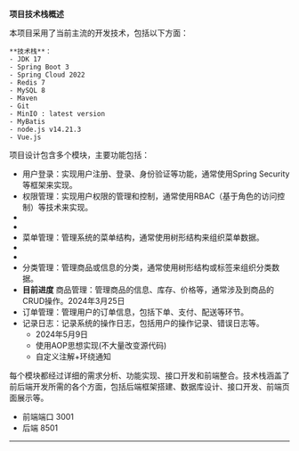 **项目技术栈概述**

本项目采用了当前主流的开发技术，包括以下方面：

    **技术栈**：
    - JDK 17
    - Spring Boot 3
    - Spring Cloud 2022
    - Redis 7
    - MySQL 8
    - Maven
    - Git
    - MinIO : latest version
    - MyBatis
    - node.js v14.21.3
    - Vue.js

项目设计包含多个模块，主要功能包括：

- 用户登录：实现用户注册、登录、身份验证等功能，通常使用Spring Security等框架来实现。
- 权限管理：实现用户权限的管理和控制，通常使用RBAC（基于角色的访问控制）等技术来实现。
-
- 
- 菜单管理：管理系统的菜单结构，通常使用树形结构来组织菜单数据。
-
-
- 分类管理：管理商品或信息的分类，通常使用树形结构或标签来组织分类数据。
- **目前进度** 商品管理：管理商品的信息、库存、价格等，通常涉及到商品的CRUD操作。2024年3月25日
- 订单管理：管理用户的订单信息，包括下单、支付、配送等环节。
- 记录日志：记录系统的操作日志，包括用户的操作记录、错误日志等。
  - 2024年5月9日
  - 使用AOP思想实现(不大量改变源代码)
  - 自定义注解+环绕通知

每个模块都经过详细的需求分析、功能实现、接口开发和前端整合。技术栈涵盖了前后端开发所需的各个方面，包括后端框架搭建、数据库设计、接口开发、前端页面展示等。

- 前端端口 3001
- 后端 8501




****

